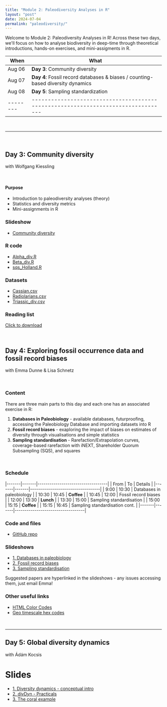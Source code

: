 ```yaml
---
title: "Module 2: Paleodiversity Analyses in R"
layout: "post" 
date: 2024-07-04
permalink: "paleodiversity/"
---
```


Welcome to Module 2: Paleodiversity Analyses in R! Across these two days, we'll focus on how to analyse biodiversity in deep-time through theoretical introductions, hands-on exercises, and mini-assigments in R. 


| When   | What                                                                            |
|--------|---------------------------------------------------------------------------------|
| Aug 06 | **Day 3**: Community diversity                                                  |
| Aug 07 | **Day 4**: Fossil record databases & biases / counting-based diversity dynamics |
| Aug 08 | **Day 5**: Sampling standardization                                             |
|--------|---------------------------------------------------------------------------------|

<br>

- - -

<br>

## Day 3: Community diversity
with Wolfgang Kiessling

<br>

#### Purpose
- Introduction to paleodiversity analyses (theory)
- Statistics and diversity metrics
- Mini-assignments in R


### Slideshow
- [Community diversity]({{site.baseurl}}/data/paleodiversity/CommunityDiversity2023.pptx)

### R code
- [Alpha_div.R]({{site.baseurl}}/data/paleodiversity/Alpha_div.R)
- [Beta_div.R]({{site.baseurl}}/data/paleodiversity/Beta_div.R)
- [sqs_Holland.R]({{site.baseurl}}/data/paleodiversity/sqs_Holland.R)


### Datasets
- [Cassian.csv]({{site.baseurl}}/data/paleodiversity/Cassian.csv)
- [Radiolarians.csv]({{site.baseurl}}/data/paleodiversity/Radiolarians.csv)
- [Triassic_div.csv]({{site.baseurl}}/data/paleodiversity/Triassic_div.csv)


### Reading list
[Click to download]({{site.baseurl}}/data/paleodiversity/ReadingList_Kiessling.docx)

<br>


## Day 4: Exploring fossil occurrence data and fossil record biases
with Emma Dunne & Lisa Schnetz

<br>

### Content

There are three main parts to this day and each one has an associated exercise in R:

1. **Databases in Paleobiology** - available databases, futurproofing, accessing the Paleobiology Database and importing datasets into R
2. **Fossil record biases** - exaploring the impact of biases on estimates of diversity through visualisations and simple statistics
3. **Sampling standardisation** - Rarefaction/Extrapolation curves, coverage-based rarefaction with iNEXT, Shareholder Quorum Subsampling (SQS), and squares

<br>

### Schedule

|-------|-------|-----------------------------------|
| From  | To    | Details                           |
|-------|-------|-----------------------------------|
| 9:00  | 10:30 | Databases in paleobiology         |
| 10:30 | 10:45 | **Coffee**                        |
| 10:45 | 12:00 | Fossil record biases              |
| 12:00 | 13:30 | **Lunch**                         |
| 13:30 | 15:00 | Sampling standardisation          |
| 15:00 | 15:15 | **Coffee**                        |
| 15:15 | 16:45 | Sampling standardisation cont.    |
|-------|-------|-----------------------------------|

### Code and files
- [GitHub repo](https://github.com/emmadunne/APW-2023-paleodiversity)

### Slideshows
- [1. Databases in paleobiology]({{site.baseurl}}/data/paleodiversity/Day4_Emma/01_Databases.pdf)
- [2. Fossil record biases]({{site.baseurl}}/data/paleodiversity/Day4_Emma/02_Fossil_biases.pdf)
- [3. Sampling standardisation]({{site.baseurl}}/data/paleodiversity/Day4_Emma/03_Sampling_standardisation.pdf)

Suggested papers are hyperlinked in the slideshows - any issues accessing them, just email Emma!

### Other useful links
- [HTML Color Codes](https://htmlcolorcodes.com/)
- [Geo timescale hex codes](https://github.com/crimeacs/Geochronological_Colors/blob/master/Geochronological_scale_HEX.pdf)


<br>


- - -


## Day 5: Global diversity dynamics 
with Ádám Kocsis

# Slides
- [1. Diversity dynamics - conceptual intro]({{site.baseurl}}/data/paleodiversity/Day5_Adam/2023-08-25_divDyn_basics.pdf)
- [2. divDyn - Practicals]({{site.baseurl}}/data/paleodiversity/Day5_Adam/divDyn_apw2023.html)
- [3. The coral example](https://evolv-ed.net/posts/analpal/2023-04-02_corals_divdyn/scleractinian-tutorial_chronos.html)
